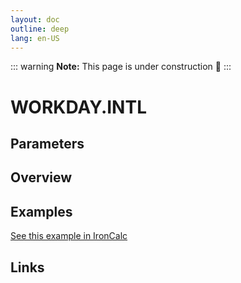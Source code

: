 ```yaml
---
layout: doc
outline: deep
lang: en-US
---
```


::: warning
**Note:** This page is under construction 🚧
:::

# WORKDAY.INTL

## Parameters

## Overview

## Examples

[See this example in IronCalc](https://app.ironcalc.com/?filename=workday.intl)

## Links